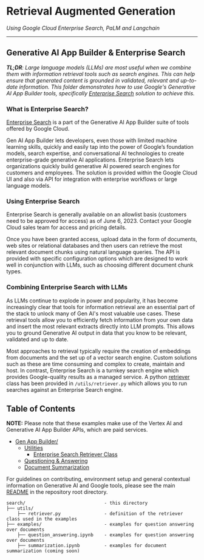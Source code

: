 # Retrieval Augmented Generation

_Using Google Cloud Enterprise Search, PaLM and Langchain_

---

## Generative AI App Builder & Enterprise Search

_**TL;DR**: Large language models (LLMs) are most useful when we combine them with information retrieval tools such as search engines. This can help ensure that generated content is grounded in validated, relevant and up-to-date information._
_This folder demonstrates how to use Google's Generative AI App Builder tools, specifically [Enterprise Search](https://cloud.google.com/enterprise-search) solution to achieve this._

### What is Enterprise Search?

[Enterprise Search](https://cloud.google.com/enterprise-search) is a part of the Generative AI App Builder suite of tools offered by Google Cloud.

Gen AI App Builder lets developers, even those with limited machine learning skills, quickly and easily tap into the power of Google’s foundation models, search expertise, and conversational AI technologies to create enterprise-grade generative AI applications.
Enterprise Search lets organizations quickly build generative AI powered search engines for customers and employees. The solution is provided within the Google Cloud UI and also via API for integration with enterprise workflows or large language models.

### Using Enterprise Search

Enterprise Search is generally available on an allowlist basis (customers need to be approved for access) as of June 6, 2023. Contact your Google Cloud sales team for access and pricing details.

Once you have been granted access, upload data in the form of documents, web sites or relational databases and then users can retrieve the most relevant document chunks using natural language queries. The API is provided with specific configuration options which are designed to work well in conjunction with LLMs, such as choosing different document chunk types.

### Combining Enterprise Search with LLMs

As LLMs continue to explode in power and popularity, it has become increasingly clear that tools for information retrieval are an essential part of the stack to unlock many of Gen AI's most valuable use cases.
These retrieval tools allow you to efficiently fetch information from your own data and insert the most relevant extracts directly into LLM prompts. This allows you to ground Generative AI output in data that you know to be relevant, validated and up to date.

Most approaches to retrieval typically require the creation of embeddings from documents and the set up of a vector search engine. Custom solutions such as these are time consuming and complex to create, maintain and host. In contrast, Enterprise Search is a turnkey search engine which provides Google-quality results as a managed service.
A python [retriever](https://python.langchain.com/docs/modules/data_connection/retrievers.html) class has been provided in `/utils/retriever.py` which allows you to run searches against an Enterprise Search engine.

## Table of Contents

**NOTE:** Please note that these examples make use of the Vertex AI and Generative AI App Builder APIs, which are paid services.

- [Gen App Builder/](/)
  - [Utilities](utils/)
    - [Enterprise Search Retriever Class](utils/retriever.py)
  - [Questioning & Answering](examples/question_answering.ipynb)
  - [Document Summarization](examples/summarization.ipynb)

For guidelines on contributing, environment setup and general contextual information on Generative AI and Google tools, please see the main [README](../README.md) in the repository root directory.

```text
search/                             - this directory
├── utils/
    ├── retriever.py                - definition of the retriever class used in the examples
├── examples/                       - examples for question answering over documents
    ├── question_answering.ipynb    - examples for question answering over documents
    ├── summarization.ipynb         - examples for document summarization (coming soon)
```
